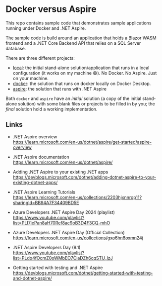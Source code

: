 # Docker versus Aspire

This repo contains sample code that demonstrates sample applications running under Docker and .NET Aspire.

The sample code is build around an application that holds a Blazor WASM frontend and a .NET Core Backend API that relies on a SQL Server database.

There are three different projects:
* [local](./src/Readme.01.local.md): the initial stand-alone solution/application that runs in a local configuration (it works on my machine :smile:). No Docker. No Aspire. Just on your machine.
* [docker](./src/Readme.02.docker.md): the solution that runs on docker locally on Docker Desktop.
* [aspire](./src/Readme.03.aspire.md): the solution that runs with .NET Aspire

Both `docker` and `aspire` have an *initial* solution (a copy of the initial stand-alone solution) with some blank files or projects to be filled in by you; the *final* solution hold a working implementation. 

## Links

* .NET Aspire overview<br/>
https://learn.microsoft.com/en-us/dotnet/aspire/get-started/aspire-overview

* .NET Aspire documentation<br/>
https://learn.microsoft.com/en-us/dotnet/aspire/

* Adding .NET Aspire to your existing .NET apps<br/>
https://devblogs.microsoft.com/dotnet/adding-dotnet-aspire-to-your-existing-dotnet-apps/

* .NET Aspire Learning Tutorials<br/>
https://learn.microsoft.com/en-us/collections/2203hjxnnrop11?sharingId=BB94A7F34409BD5E

* Azure Developers .NET Aspire Day 2024 (playlist)<br/>
https://www.youtube.com/playlist?list=PLI7iePan8aH70Ref8ac9oB3D4F3CQ-mhO

* Azure Developers .NET Aspire Day (Official Collection)<br/>
https://learn.microsoft.com/en-us/collections/gxo6hn8oxmn24j

* .NET Aspire Developers Day (8.1)<br/>
https://www.youtube.com/playlist?list=PLdo4fOcmZ0oWMbEO7CiaDZh6cqSTU_lzJ

* Getting started with testing and .NET Aspire<br/>
https://devblogs.microsoft.com/dotnet/getting-started-with-testing-and-dotnet-aspire/

